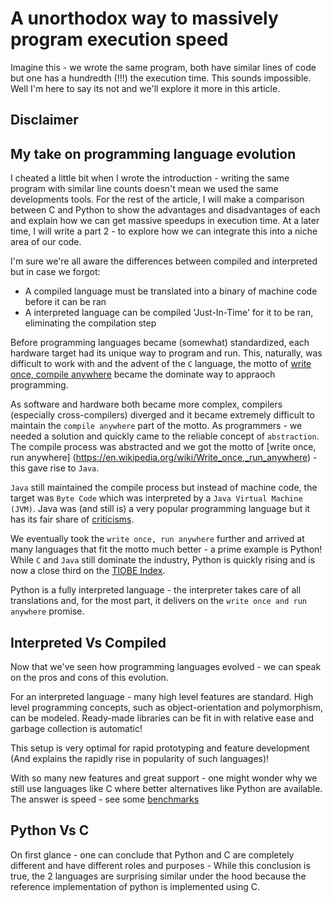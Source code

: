 # A unorthodox way to massively program execution speed

Imagine this - we wrote the same program, both have similar lines of code but one has a hundredth (!!!) the execution time. This sounds impossible. Well I'm here to say its not and we'll explore it more in this article.

## Disclaimer

## My take on programming language evolution

I cheated a little bit when I wrote the introduction - writing the same program with similar line counts doesn't mean we used the same developments tools. For the rest of the article, I will make a comparison between C and Python to show the advantages and disadvantages of each and explain how we can get massive speedups in execution time. At a later time, I will write a part 2 - to explore how we can integrate this into a niche area of our code.

I'm sure we're all aware the differences between compiled and interpreted but in case we forgot:

- A compiled language must be translated into a binary of machine code before it can be ran
- A interpreted language can be compiled 'Just-In-Time' for it to be ran, eliminating the compilation step

Before programming languages became (somewhat) standardized, each hardware target had its unique way to program and run. This, naturally, was difficult to work with and the advent of the `C` language, the motto of [write once, compile anywhere](https://en.wikipedia.org/wiki/Write_once,_compile_anywhere) became the dominate way to appraoch programming.

As software and hardware both became more complex, compilers (especially cross-compilers) diverged and it became extremely difficult to maintain the `compile anywhere` part of the motto. As programmers - we needed a solution and quickly came to the reliable concept of `abstraction`. The compile process was abstracted and we got the motto of [write once, run anywhere] (https://en.wikipedia.org/wiki/Write_once,_run_anywhere) - this gave rise to `Java`.

`Java` still maintained the compile process but instead of machine code, the target was `Byte Code` which was interpreted by a `Java Virtual Machine (JVM)`. Java was (and still is) a very popular programming language but it has its fair share of [criticisms](https://en.wikipedia.org/wiki/Criticism_of_Java).

We eventually took the `write once, run anywhere` further and arrived at many languages that fit the motto much better - a prime example is Python! While `C` and `Java` still dominate the industry, Python is quickly rising and is now a close third on the [TIOBE Index](https://www.tiobe.com/tiobe-index/).

Python is a fully interpreted language - the interpreter takes care of all translations and, for the most part, it delivers on the `write once and run anywhere` promise.

## Interpreted Vs Compiled

Now that we've seen how programming languages evolved - we can speak on the pros and cons of this evolution.

For an interpreted language - many high level features are standard. High level programming concepts, such as object-orientation and polymorphism, can be modeled. Ready-made libraries can be fit in with relative ease and garbage collection is automatic!

This setup is very optimal for rapid prototyping and feature development (And explains the rapidly rise in popularity of such languages)!

With so many new features and great support - one might wonder why we still use languages like C where better alternatives like Python are available. The answer is speed - see some [benchmarks](https://benchmarksgame-team.pages.debian.net/benchmarksgame/fastest/python3-gcc.html)

## Python Vs C

On first glance - one can conclude that Python and C are completely different and have different roles and purposes - While this conclusion is true, the 2 languages are surprising similar under the hood because the reference implementation of python is implemented using C.
